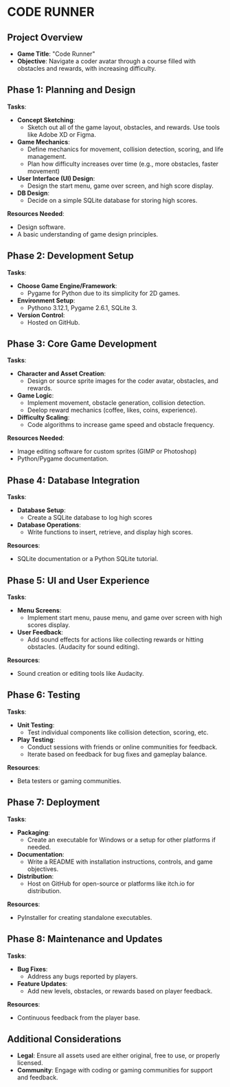 # CODE RUNNER

## Project Overview
- **Game Title**: "Code Runner"
- **Objective**: Navigate a coder avatar through a course filled with obstacles and rewards, with increasing difficulty.


## Phase 1: Planning and Design

**Tasks**:
- **Concept Sketching**: 
    - Sketch out all of the game layout, obstacles, and rewards. Use tools like Adobe XD or Figma.
- **Game Mechanics**: 
    - Define mechanics for movement, collision detection, scoring, and life management.
    - Plan how difficulty increases over time (e.g., more obstacles, faster movement)
- **User Interface (UI) Design**:
    - Design the start menu, game over screen, and high score display.
- **DB Design**: 
    - Decide on a simple SQLite database for storing high scores.

**Resources Needed**:
- Design software.
- A basic understanding of game design principles.

## Phase 2: Development Setup

**Tasks**:
- **Choose Game Engine/Framework**:
    - Pygame for Python due to its simplicity for 2D games.
- **Environment Setup**:
    - Pythono 3.12.1, Pygame 2.6.1, SQLite 3.
- **Version Control**:
    - Hosted on GitHub.

## Phase 3: Core Game Development

**Tasks**:
- **Character and Asset Creation**:
    - Design or source sprite images for the coder avatar, obstacles, and rewards.
- **Game Logic**:
    - Implement movement, obstacle generation, collision detection.
    - Deelop reward mechanics (coffee, likes, coins, experience).
- **Difficulty Scaling**:
    - Code algorithms to increase game speed and obstacle frequency.

**Resources Needed**:
- Image editing software for custom sprites (GIMP or Photoshop)
- Python/Pygame documentation.

## Phase 4: Database Integration

**Tasks**:
- **Database Setup**: 
    - Create a SQLite database to log high scores
- **Database Operations**:
    - Write functions to insert, retrieve, and display high scores.

**Resources**:
- SQLite documentation or a Python SQLite tutorial.

## Phase 5: UI and User Experience

**Tasks**:
- **Menu Screens**:
    - Implement start menu, pause menu, and game over screen with high scores display.
- **User Feedback**:
    - Add sound effects for actions like collecting rewards or hitting obstacles. (Audacity for sound editing).

**Resources**:
- Sound creation or editing tools like Audacity.

## Phase 6: Testing

**Tasks**:
- **Unit Testing**: 
    - Test individual components like collision detection, scoring, etc.
- **Play Testing**:
    - Conduct sessions with friends or online communities for feedback.
    - Iterate based on feedback for bug fixes and gameplay balance.

**Resources**:
- Beta testers or gaming communities.

## Phase 7: Deployment

**Tasks**:
- **Packaging**: 
    - Create an executable for Windows or a setup for other platforms if needed.
- **Documentation**: 
    - Write a README with installation instructions, controls, and game objectives.
- **Distribution**:
    - Host on GitHub for open-source or platforms like itch.io for distribution.

**Resources**:
- PyInstaller for creating standalone executables.

## Phase 8: Maintenance and Updates

**Tasks**: 
- **Bug Fixes**:
    - Address any bugs reported by players.
- **Feature Updates**:
    - Add new levels, obstacles, or rewards based on player feedback.

**Resources**:
- Continuous feedback from the player base.

## Additional Considerations

- **Legal**: Ensure all assets used are either original, free to use, or properly licensed.
- **Community**: Engage with coding or gaming communities for support and feedback.
